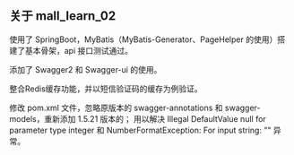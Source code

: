 ## 关于 mall_learn_02

使用了 SpringBoot，MyBatis（MyBatis-Generator、PageHelper 的使用）搭建了基本骨架，api 接口测试通过。

添加了 Swagger2 和 Swagger-ui 的使用。

整合Redis缓存功能，并以短信验证码的缓存为例验证。

修改 pom.xml 文件，忽略原版本的 swagger-annotations 和 swagger-models，重新添加 1.5.21 版本的；
用以解决 Illegal DefaultValue null for parameter type integer 和 NumberFormatException:
For input string: "" 异常。